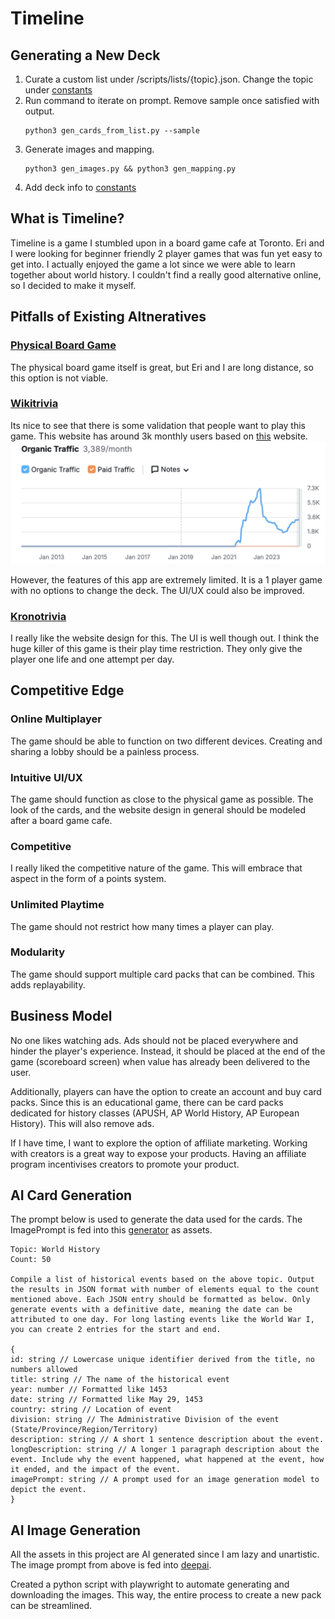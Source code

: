 # Timeline

## Generating a New Deck

1. Curate a custom list under /scripts/lists/{topic}.json. Change the topic under [constants](/scripts/constants.py)
2. Run command to iterate on prompt. Remove sample once satisfied with output.
   ```
   python3 gen_cards_from_list.py --sample
   ```
3. Generate images and mapping.
   ```
   python3 gen_images.py && python3 gen_mapping.py
   ```
4. Add deck info to [constants](/src/utils/constants.tsx)

## What is Timeline?

Timeline is a game I stumbled upon in a board game cafe at Toronto.
Eri and I were looking for beginner friendly 2 player games that was fun yet easy to get into.
I actually enjoyed the game a lot since we were able to learn together about world history.
I couldn't find a really good alternative online, so I decided to make it myself.

## Pitfalls of Existing Altneratives

### [Physical Board Game](https://www.ebay.com/itm/335737286445?mkcid=16&mkevt=1&mkrid=711-127632-2357-0&ssspo=_i7EGqk-Qbu&sssrc=2047675&ssuid=&widget_ver=artemis&media=COPY)

The physical board game itself is great, but Eri and I are long distance, so this option is not viable.

### [Wikitrivia](https://wikitrivia.tomjwatson.com/)

Its nice to see that there is some validation that people want to play this game. This website has around 3k monthly users based on [this](https://www.semrush.com/analytics/overview/?q=wikitrivia.tomjwatson.com&searchType=domain) website.
![traffic](traffic.png)

However, the features of this app are extremely limited. It is a 1 player game with no options to change the deck. The UI/UX could also be improved.

### [Kronotrivia](https://kronotrivia.com/)

I really like the website design for this. The UI is well though out. I think the huge killer of this game is their play time restriction. They only give the player one life and one attempt per day.

## Competitive Edge

### Online Multiplayer

The game should be able to function on two different devices. Creating and sharing a lobby should be a painless process.

### Intuitive UI/UX

The game should function as close to the physical game as possible. The look of the cards, and the website design in general should be modeled after a board game cafe.

### Competitive

I really liked the competitive nature of the game. This will embrace that aspect in the form of a points system.

### Unlimited Playtime

The game should not restrict how many times a player can play.

### Modularity

The game should support multiple card packs that can be combined. This adds replayability.

## Business Model

No one likes watching ads. Ads should not be placed everywhere and hinder the player's experience. Instead, it should be placed at the end of the game (scoreboard screen) when value has already been delivered to the user.

Additionally, players can have the option to create an account and buy card packs. Since this is an educational game, there can be card packs dedicated for history classes (APUSH, AP World History, AP European History). This will also remove ads.

If I have time, I want to explore the option of affiliate marketing. Working with creators is a great way to expose your products. Having an affiliate program incentivises creators to promote your product.

## AI Card Generation

The prompt below is used to generate the data used for the cards.
The ImagePrompt is fed into this [generator](https://deepai.org/machine-learning-model/anime-world-generator) as assets.

```
Topic: World History
Count: 50

Compile a list of historical events based on the above topic. Output the results in JSON format with number of elements equal to the count mentioned above. Each JSON entry should be formatted as below. Only generate events with a definitive date, meaning the date can be attributed to one day. For long lasting events like the World War I, you can create 2 entries for the start and end.

{
id: string // Lowercase unique identifier derived from the title, no numbers allowed
title: string // The name of the historical event
year: number // Formatted like 1453
date: string // Formatted like May 29, 1453
country: string // Location of event
division: string // The Administrative Division of the event (State/Province/Region/Territory)
description: string // A short 1 sentence description about the event.
longDescription: string // A longer 1 paragraph description about the event. Include why the event happened, what happened at the event, how it ended, and the impact of the event.
imagePrompt: string // A prompt used for an image generation model to depict the event.
}
```

## AI Image Generation

All the assets in this project are AI generated since I am lazy and unartistic. The image prompt from above is fed into [deepai](https://deepai.org/machine-learning-model/anime-world-generator).

Created a python script with playwright to automate generating and downloading the images. This way, the entire process to create a new pack can be streamlined.
